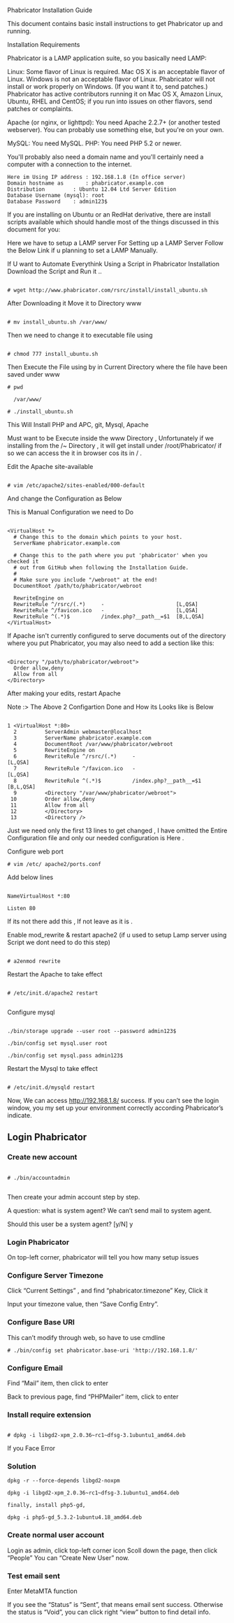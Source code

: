 Phabricator Installation Guide

This document contains basic install instructions to get Phabricator up and running.

Installation Requirements

Phabricator is a LAMP application suite, so you basically need LAMP:

Linux: Some flavor of Linux is required. Mac OS X is an acceptable flavor of Linux. Windows is not an acceptable flavor of Linux. Phabricator will not install or work properly on Windows. (If you want it to, send patches.) Phabricator has active contributors running it on Mac OS X, Amazon Linux, Ubuntu, RHEL and CentOS; if you run into issues on other flavors, send patches or complaints.

Apache (or nginx, or lighttpd): You need Apache 2.2.7+ (or another tested webserver). You can probably use something else, but you're on your own.

MySQL: You need MySQL.
PHP: You need PHP 5.2 or newer.


You'll probably also need a domain name and you'll certainly need a computer with a connection to the internet.



```
Here im Using IP address : 192.168.1.8 (In office server) 
Domain hostname as       : phabricator.example.com
Distribution 		 : Ubuntu 12.04 Ltd Server Edition
Database Username (mysql): root
Database Password	 : admin123$

```

If you are installing on Ubuntu or an RedHat derivative, there are install scripts available which should handle most of the things discussed in this document for you:


Here we have to setup a LAMP server For Setting up a LAMP Server Follow the Below Link if u planning to set a LAMP Manually.




If U want to Automate Everythink Using a Script in Phabricator Installation
Download the Script and Run it ..



```

# wget http://www.phabricator.com/rsrc/install/install_ubuntu.sh

```


After Downloading it Move it to Directory www


```

# mv install_ubuntu.sh /var/www/

```


Then we need to change it to executable file using 


```

# chmod 777 install_ubuntu.sh

```

Then Execute the File using by in Current Directory where the file have been saved under www


```
# pwd

  /var/www/

# ./install_ubuntu.sh

```


This Will Install PHP and APC, git, Mysql, Apache

Must want to be Execute inside the www Directory , Unfortunately if we installing from the /~ Directory , it will get install under /root/Phabricator/ if so we can access the it in browser cos its in / .


Edit the Apache site-available 


```

# vim /etc/apache2/sites-enabled/000-default

```

And change the Configuration as Below 

This is Manual Configuration we need to Do


```

<VirtualHost *>
  # Change this to the domain which points to your host.
  ServerName phabricator.example.com

  # Change this to the path where you put 'phabricator' when you checked it
  # out from GitHub when following the Installation Guide.
  #
  # Make sure you include "/webroot" at the end!
  DocumentRoot /path/to/phabricator/webroot

  RewriteEngine on
  RewriteRule ^/rsrc/(.*)     -                       [L,QSA]
  RewriteRule ^/favicon.ico   -                       [L,QSA]
  RewriteRule ^(.*)$          /index.php?__path__=$1  [B,L,QSA]
</VirtualHost>

```

If Apache isn't currently configured to serve documents out of the directory where you put Phabricator, you may also need to add a section like this:


```

<Directory "/path/to/phabricator/webroot">
  Order allow,deny
  Allow from all
</Directory>

```


After making your edits, restart Apache


Note :> The Above 2 Configartion Done and How its Looks like is Below 


```

1 <VirtualHost *:80>
  2         ServerAdmin webmaster@localhost
  3         ServerName phabricator.example.com
  4         DocumentRoot /var/www/phabricator/webroot
  5         RewriteEngine on
  6         RewriteRule ^/rsrc/(.*)     -                       [L,QSA]
  7         RewriteRule ^/favicon.ico   -                       [L,QSA]
  8         RewriteRule ^(.*)$          /index.php?__path__=$1  [B,L,QSA]
  9         <Directory "/var/www/phabricator/webroot">
 10         Order allow,deny
 11         Allow from all
 12         </Directory>
 13         <Directory />

```

 
Just we need only the first 13 lines to get changed , I have omitted the Entire Configuration file and only our needed configuration is Here . 



Configure web port


```
# vim /etc/ apache2/ports.conf

```

Add below lines

```

NameVirtualHost *:80

Listen 80

```

If its not there add this , If not leave as it is .



Enable mod_rewrite & restart apache2 (if u used to setup Lamp server using Script we dont need to do this step)
 

```

# a2enmod rewrite

```

Restart the Apache to take effect 


```

# /etc/init.d/apache2 restart


```


Configure mysql


```

./bin/storage upgrade --user root --password admin123$

./bin/config set mysql.user root

./bin/config set mysql.pass admin123$

```


Restart the Mysql to take effect 


```

# /etc/init.d/mysqld restart

```


Now, We can access http://192.168.1.8/ success. If you can’t see the login window, you my set up your environment correctly according Phabricator’s indicate.


## Login Phabricator



### Create new account


```

# ./bin/accountadmin


```


Then create your admin account step by step.

A question: what is system agent? We can’t send mail to system agent.

Should this user be a system agent? [y/N] y


### Login Phabricator


On top-left corner, phabricator will tell you how many setup issues


### Configure Server Timezone


Click “Current Settings” , and find “phabricator.timezone” Key, Click it

Input your timezone value, then “Save Config Entry”.


### Configure Base URI

This can’t modify through web, so have to use cmdline


```
# ./bin/config set phabricator.base-uri 'http://192.168.1.8/'

```

### Configure Email

Find “Mail” item, then click to enter

Back to previous page, find “PHPMailer” item, click to enter


### Install require extension


```

# dpkg -i libgd2-xpm_2.0.36~rc1~dfsg-3.1ubuntu1_amd64.deb

```


If you Face Error 

### Solution 


```
dpkg -r --force-depends libgd2-noxpm

dpkg -i libgd2-xpm_2.0.36~rc1~dfsg-3.1ubuntu1_amd64.deb

finally, install php5-gd,

dpkg -i php5-gd_5.3.2-1ubuntu4.18_amd64.deb

```


### Create normal user account


Login as admin, click top-left corner icon
Scoll down the page, then click “People”
You can “Create New User” now.



### Test email sent

Enter MetaMTA function

If you see the “Status” is “Sent”, that means email sent success.  Otherwise the status is “Void”, you can click right “view” button to find detail info.